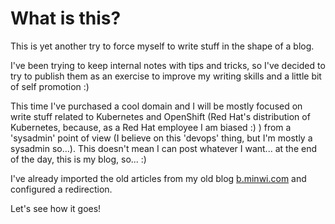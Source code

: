 # What is this?

This is yet another try to force myself to write stuff in the shape of a blog.


I've been trying to keep internal notes with tips and tricks, so I've decided
to try to publish them as an exercise to improve my writing skills and a little
bit of self promotion :)


This time I've purchased a cool domain and I will be mostly focused on write
stuff related to Kubernetes and OpenShift (Red Hat's distribution of Kubernetes,
because, as a Red Hat employee I am biased :) ) from a 'sysadmin' point
of view (I believe on this 'devops' thing, but I'm mostly a sysadmin so...).
This doesn't mean I can post whatever I want... at the end of the day, this is
my blog, so... :)

I've already imported the old articles from my old blog [b.minwi.com](https://b.minwi.com) and configured a redirection.


Let's see how it goes!
